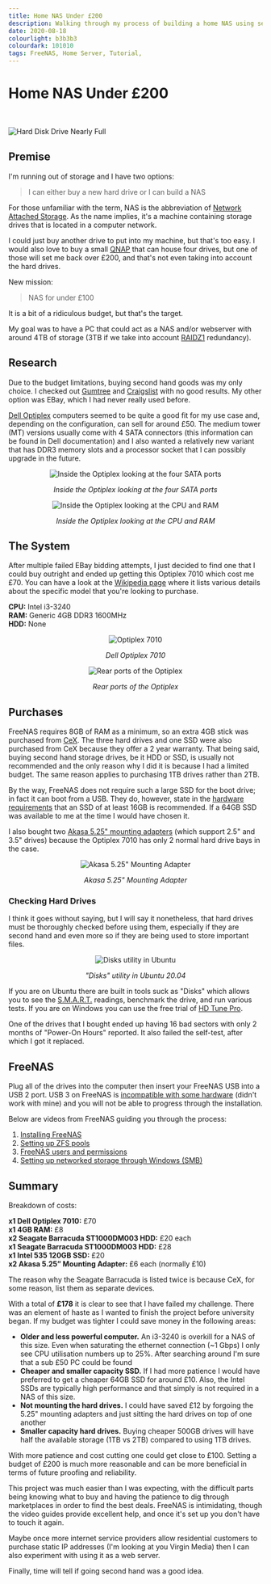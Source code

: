 ```yaml
---
title: Home NAS Under £200
description: Walking through my process of building a home NAS using second hand parts and FreeNAS
date: 2020-08-18
colourlight: b3b3b3
colourdark: 101010
tags: FreeNAS, Home Server, Tutorial,
---
```


# Home NAS Under £200

<br>

![Hard Disk Drive Nearly Full](hdd.jpeg)

## Premise

I'm running out of storage and I have two options:

> I can either buy a new hard drive or I can build a NAS

For those unfamiliar with the term, NAS is the abbreviation of [Network Attached Storage](https://en.wikipedia.org/wiki/Network-attached_storage). As the name implies, it's a machine containing storage drives that is located in a computer network.

I could just buy another drive to put into my machine, but that's too easy. I would also love to buy a small [QNAP](https://humaidq.ae/blog/qnap/) that can house four drives, but one of those will set me back over £200, and that's not even taking into account the hard drives.

New mission:

> NAS for under £100

It is a bit of a ridiculous budget, but that's the target.

My goal was to have a PC that could act as a NAS and/or webserver with around 4TB of storage (3TB if we take into account [RAIDZ1](https://en.wikipedia.org/wiki/Non-standard_RAID_levels#RAID-Z) redundancy).

## Research

Due to the budget limitations, buying second hand goods was my only choice. I checked out [Gumtree](https://www.gumtree.com/) and [Craigslist](https://edinburgh.craigslist.org/) with no good results. My other option was EBay, which I had never really used before.

[Dell Optiplex](https://en.wikipedia.org/wiki/Dell_OptiPlex) computers seemed to be quite a good fit for my use case and, depending on the configuration, can sell for around £50. The medium tower (MT) versions usually come with 4 SATA connectors (this information can be found in Dell documentation) and I also wanted a relatively new variant that has DDR3 memory slots and a processor socket that I can possibly upgrade in the future.

<center>

![Inside the Optiplex looking at the four SATA ports](sata.jpg)

*Inside the Optiplex looking at the four SATA ports*

![Inside the Optiplex looking at the CPU and RAM](inside.jpg)

*Inside the Optiplex looking at the CPU and RAM*
</center>

## The System

After multiple failed EBay bidding attempts, I just decided to find one that I could buy outright and ended up getting this Optiplex 7010 which cost me £70. You can have a look at the [Wikipedia page](https://en.wikipedia.org/wiki/Dell_OptiPlex#Series_4) where it lists various details about the specific model that you're looking to purchase.

**CPU:** Intel i3-3240  
**RAM:** Generic 4GB DDR3 1600MHz  
**HDD:** None

<center>

![Optiplex 7010](optiplex.jpg)

*Dell Optiplex 7010*

![Rear ports of the Optiplex](back.jpg)

*Rear ports of the Optiplex*
</center>

## Purchases

FreeNAS requires 8GB of RAM as a minimum, so an extra 4GB stick was purchased from [CeX](https://uk.webuy.com/). The three hard drives and one SSD were also purchased from CeX because they offer a 2 year warranty. That being said, buying second hand storage drives, be it HDD or SSD, is usually not recommended and the only reason why I did it is because I had a limited budget. The same reason applies to purchasing 1TB drives rather than 2TB.

By the way, FreeNAS does not require such a large SSD for the boot drive; in fact it can boot from a USB. They do, however, state in the [hardware requirements](https://www.freenas.org/hardware-requirements/) that an SSD of at least 16GB is recommended. If a 64GB SSD was available to me at the time I would have chosen it.

I also bought two [Akasa 5.25" mounting adapters](https://www.amazon.co.uk/gp/product/B005ZWGEU8/) (which support 2.5" and 3.5" drives) because the Optiplex 7010 has only 2 normal hard drive bays in the case.

<center>

![Akasa 5.25" Mounting Adapter](akasa.jpg)

*Akasa 5.25" Mounting Adapter*
</center>

### Checking Hard Drives

I think it goes without saying, but I will say it nonetheless, that hard drives must be thoroughly checked before using them, especially if they are second hand and even more so if they are being used to store important files.

<center>

![Disks utility in Ubuntu](disks.png)

*"Disks" utility in Ubuntu 20.04*
</center>

If you are on Ubuntu there are built in tools suck as "Disks" which allows you to see the [S.M.A.R.T.](https://en.wikipedia.org/wiki/S.M.A.R.T.) readings, benchmark the drive, and run various tests. If you are on Windows you can use the free trial of [HD Tune Pro](http://www.hdtune.com/).

One of the drives that I bought ended up having 16 bad sectors with only 2 months of "Power-On Hours" reported. It also failed the self-test, after which I got it replaced.

## FreeNAS

Plug all of the drives into the computer then insert your FreeNAS USB into a USB 2 port. USB 3 on FreeNAS is [incompatible with some hardware](https://www.freebsd.org/doc/handbook/usb-disks.html) (didn't work with mine) and you will not be able to progress through the installation.

Below are videos from FreeNAS guiding you through the process:

1. [Installing FreeNAS](https://www.youtube.com/watch?v=xTnlYWjLUE0)
2. [Setting up ZFS pools](https://www.youtube.com/watch?v=CnRaWED9QN8)
3. [FreeNAS users and permissions](https://www.youtube.com/watch?v=p3wn0b_aXNw)
4. [Setting up networked storage through Windows (SMB)](https://www.youtube.com/watch?v=mCfX4sqDmzs)

## Summary

Breakdown of costs:

**x1 Dell Optiplex 7010:** £70  
**x1 4GB RAM:** £8  
**x2 Seagate Barracuda ST1000DM003 HDD:** £20 each  
**x1 Seagate Barracuda ST1000DM003 HDD:** £28  
**x1 Intel 535 120GB SSD:** £20  
**x2 Akasa 5.25” Mounting Adapter:** £6 each (normally £10)

The reason why the Seagate Barracuda is listed twice is because CeX, for some reason, list them as separate devices.

With a total of **£178** it is clear to see that I have failed my challenge. There was an element of haste as I wanted to finish the project before university began. If my budget was tighter I could save money in the following areas:

- **Older and less powerful computer.** An i3-3240 is overkill for a NAS of this size. Even when saturating the ethernet connection (~1 Gbps) I only see CPU utilisation numbers up to 25%. After searching around I'm sure that a sub £50 PC could be found
- **Cheaper and smaller capacity SSD.** If I had more patience I would have preferred to get a cheaper 64GB SSD for around £10. Also, the Intel SSDs are typically high performance and that simply is not required in a NAS of this size.
- **Not mounting the hard drives.** I could have saved £12 by forgoing the 5.25" mounting adapters and just sitting the hard drives on top of one another
- **Smaller capacity hard drives.** Buying cheaper 500GB drives will have half the available storage (1TB vs 2TB) compared to using 1TB drives.

With more patience and cost cutting one could get close to £100. Setting a budget of £200 is much more reasonable and can be more beneficial in terms of future proofing and reliability.

This project was much easier than I was expecting, with the difficult parts being knowing what to buy and having the patience to dig through marketplaces in order to find the best deals. FreeNAS is intimidating, though the video guides provide excellent help, and once it's set up you don't have to touch it again.

Maybe once more internet service providers allow residential customers to purchase static IP addresses (I'm looking at you Virgin Media) then I can also experiment with using it as a web server.

Finally, time will tell if going second hand was a good idea.
